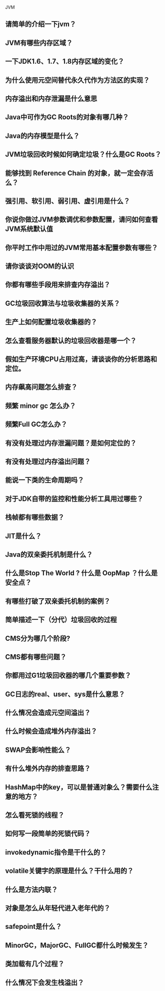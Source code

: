 JVM
## 请简单的介绍一下jvm？

## JVM有哪些内存区域？

## 一下JDK1.6、1.7、1.8内存区域的变化？

## 为什么使用元空间替代永久代作为方法区的实现？

## 内存溢出和内存泄漏是什么意思

## Java中可作为GC Roots的对象有哪几种？

## Java的内存模型是什么？

## JVM垃圾回收时候如何确定垃圾？什么是GC Roots？

## 能够找到 Reference Chain 的对象，就一定会存活么？

## 强引用、软引用、弱引用、虚引用是什么？

## 你说你做过JVM参数调优和参数配置，请问如何查看JVM系统默认值

## 你平时工作中用过的JVM常用基本配置参数有哪些？

## 请你谈谈对OOM的认识

## 你都有哪些手段用来排查内存溢出？

## GC垃圾回收算法与垃圾收集器的关系？

## 生产上如何配置垃圾收集器的？

## 怎么查看服务器默认的垃圾回收器是哪一个？

## 假如生产环境CPU占用过高，请谈谈你的分析思路和定位。

## 内存飙高问题怎么排查？

## 频繁 minor gc 怎么办？

## 频繁Full GC怎么办？

## 有没有处理过内存泄漏问题？是如何定位的？

## 有没有处理过内存溢出问题？

## 能说一下类的生命周期吗？

## 对于JDK自带的监控和性能分析工具用过哪些？

## 栈帧都有哪些数据？

## JIT是什么？

## Java的双亲委托机制是什么？

## 什么是Stop The World ? 什么是 OopMap ？什么是安全点？

## 有哪些打破了双亲委托机制的案例？

## 简单描述一下（分代）垃圾回收的过程

## CMS分为哪几个阶段?

## CMS都有哪些问题？

## 你都用过G1垃圾回收器的哪几个重要参数？

## GC日志的real、user、sys是什么意思？

## 什么情况会造成元空间溢出？

## 什么时候会造成堆外内存溢出？

## SWAP会影响性能么？

## 有什么堆外内存的排查思路？

## HashMap中的key，可以是普通对象么？需要什么注意的地方？

## 怎么看死锁的线程？

## 如何写一段简单的死锁代码？

## invokedynamic指令是干什么的？

## volatile关键字的原理是什么？干什么用的？

## 什么是方法内联？

## 对象是怎么从年轻代进入老年代的？

## safepoint是什么？

## MinorGC，MajorGC、FullGC都什么时候发生？

## 类加载有几个过程？

## 什么情况下会发生栈溢出？